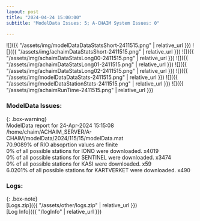 ```yaml
---
layout: post
title: "2024-04-24 15:00:00"
subtitle: "ModelData Issues: 5; A-CHAIM System Issues: 0"

---
```


![]({{ "/assets/img/modelDataDataStatsShort-2411515.png" | relative_url }})
![]({{ "/assets/img/achaimDataStatsShort-2411515.png" | relative_url }})
![]({{ "/assets/img/achaimDataStatsLong00-2411515.png" | relative_url }})
![]({{ "/assets/img/achaimDataStatsLong01-2411515.png" | relative_url }})
![]({{ "/assets/img/achaimDataStatsLong02-2411515.png" | relative_url }})
![]({{ "/assets/img/modelDataDataStats-2411515.png" | relative_url }})
![]({{ "/assets/img/modelDataStationStats-2411515.png" | relative_url }})
![]({{ "/assets/img/achaimRunTime-2411515.png" | relative_url }})


### ModelData Issues:  
  
{: .box-warning}  
 ModelData report for 24-Apr-2024 15:15:08   
 /home/chaim/ACHAIM_SERVER/A-CHAIM/modelData/2024/115/15/modelData.mat   
 70.9089% of RIO absoprtion values are finite   
 0% of all possible stations for IONO were downloaded. x4019   
 0% of all possible stations for SENTINEL were downloaded. x3474   
 0% of all possible stations for KASI were downloaded. x59   
 6.0201% of all possible stations for KARTVERKET were downloaded. x490   
  


### Logs:  
  
{: .box-note}  
[Logs.zip]({{ "/assets/other/logs.zip" | relative_url }})  
[Log Info]({{ "/logInfo" | relative_url }})  
